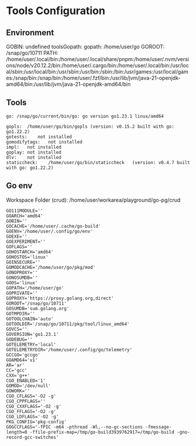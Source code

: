 # Tools Configuration


## Environment

GOBIN: undefined
toolsGopath: 
gopath: /home/user/go
GOROOT: /snap/go/10711
PATH: /home/user/.local/bin:/home/user/.local/share/pnpm:/home/user/.nvm/versions/node/v20.12.2/bin:/home/user/.cargo/bin:/home/user/.local/bin:/usr/local/sbin:/usr/local/bin:/usr/sbin:/usr/bin:/sbin:/bin:/usr/games:/usr/local/games:/snap/bin:/snap/bin:/home/user/.fzf/bin:/usr/lib/jvm/java-21-openjdk-amd64/bin:/usr/lib/jvm/java-21-openjdk-amd64/bin

## Tools

	go:	/snap/go/current/bin/go: go version go1.23.1 linux/amd64

	gopls:	/home/user/go/bin/gopls	(version: v0.15.2 built with go: go1.22.2)
	gotests:	not installed
	gomodifytags:	not installed
	impl:	not installed
	goplay:	not installed
	dlv:	not installed
	staticcheck:	/home/user/go/bin/staticcheck	(version: v0.4.7 built with go: go1.22.2)

## Go env

Workspace Folder (crud): /home/user/workarea/playground/go-pg/crud

	GO111MODULE=''
	GOARCH='amd64'
	GOBIN=''
	GOCACHE='/home/user/.cache/go-build'
	GOENV='/home/user/.config/go/env'
	GOEXE=''
	GOEXPERIMENT=''
	GOFLAGS=''
	GOHOSTARCH='amd64'
	GOHOSTOS='linux'
	GOINSECURE=''
	GOMODCACHE='/home/user/go/pkg/mod'
	GONOPROXY=''
	GONOSUMDB=''
	GOOS='linux'
	GOPATH='/home/user/go'
	GOPRIVATE=''
	GOPROXY='https://proxy.golang.org,direct'
	GOROOT='/snap/go/10711'
	GOSUMDB='sum.golang.org'
	GOTMPDIR=''
	GOTOOLCHAIN='auto'
	GOTOOLDIR='/snap/go/10711/pkg/tool/linux_amd64'
	GOVCS=''
	GOVERSION='go1.23.1'
	GODEBUG=''
	GOTELEMETRY='local'
	GOTELEMETRYDIR='/home/user/.config/go/telemetry'
	GCCGO='gccgo'
	GOAMD64='v1'
	AR='ar'
	CC='gcc'
	CXX='g++'
	CGO_ENABLED='1'
	GOMOD='/dev/null'
	GOWORK=''
	CGO_CFLAGS='-O2 -g'
	CGO_CPPFLAGS=''
	CGO_CXXFLAGS='-O2 -g'
	CGO_FFLAGS='-O2 -g'
	CGO_LDFLAGS='-O2 -g'
	PKG_CONFIG='pkg-config'
	GOGCCFLAGS='-fPIC -m64 -pthread -Wl,--no-gc-sections -fmessage-length=0 -ffile-prefix-map=/tmp/go-build3939762917=/tmp/go-build -gno-record-gcc-switches'
	